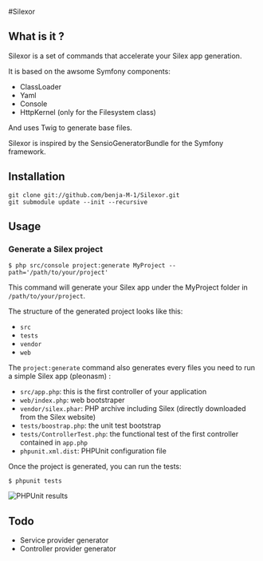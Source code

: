 #Silexor

## What is it ?

Silexor is a set of commands that accelerate your Silex app generation.

It is based on the awsome Symfony components:

*   ClassLoader
*   Yaml
*   Console
*   HttpKernel (only for the Filesystem class)

And uses Twig to generate base files.

Silexor is inspired by the SensioGeneratorBundle for the Symfony framework.

## Installation

	git clone git://github.com/benja-M-1/Silexor.git
	git submodule update --init --recursive


## Usage

### Generate a Silex project

	$ php src/console project:generate MyProject --path='/path/to/your/project'

This command will generate your Silex app under the MyProject folder in `/path/to/your/project`.

The structure of the generated project looks like this:

*   `src`
*	`tests`
*	`vendor`
*	`web`

The `project:generate` command also generates every files you need to run a simple Silex app (pleonasm) :

*	`src/app.php`: this is the first controller of your application
*	`web/index.php`: web bootstraper
*	`vendor/silex.phar`: PHP archive including Silex  (directly downloaded from the Silex website)
*	`tests/boostrap.php`: the unit test bootstrap
*	`tests/ControllerTest.php`: the functional test of the first controller contained in `app.php`
*	`phpunit.xml.dist`: PHPUnit configuration file

Once the project is generated, you can run the tests:

	$ phpunit tests

![PHPUnit results](https://github.com/benja-M-1/Silexor/blob/master/src/Silexor/Resources/doc/phpunit_result.png)


## Todo

*	Service provider generator
*	Controller provider generator





